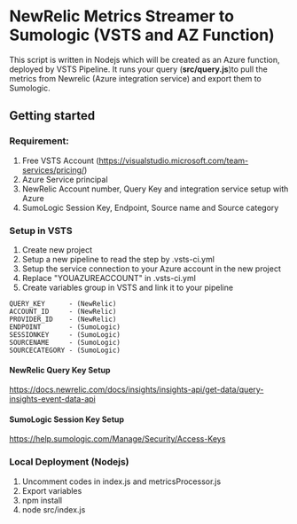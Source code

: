 # NewRelic Metrics Streamer to Sumologic (VSTS and AZ Function)
This script is written in Nodejs which will be created as an Azure function, deployed by VSTS Pipeline.
It runs your query (**src/query.js**)to pull the metrics from Newrelic (Azure integration service) and export them to Sumologic.

## Getting started

### Requirement:

1. Free VSTS Account (https://visualstudio.microsoft.com/team-services/pricing/)
2. Azure Service principal
3. NewRelic Account number, Query Key and integration service setup with Azure
4. SumoLogic Session Key, Endpoint, Source name and Source category

### Setup in VSTS

1. Create new project
2. Setup a new pipeline to read the step by .vsts-ci.yml
3. Setup the service connection to your Azure account in the new project
4. Replace "YOUAZUREACCOUNT" in .vsts-ci.yml
5. Create variables group in VSTS and link it to your pipeline

```
QUERY_KEY      - (NewRelic)
ACCOUNT_ID     - (NewRelic)
PROVIDER_ID    - (NewRelic)
ENDPOINT       - (SumoLogic)
SESSIONKEY     - (SumoLogic)
SOURCENAME     - (SumoLogic)
SOURCECATEGORY - (SumoLogic)
```

#### NewRelic Query Key Setup
https://docs.newrelic.com/docs/insights/insights-api/get-data/query-insights-event-data-api

#### SumoLogic Session Key Setup
https://help.sumologic.com/Manage/Security/Access-Keys


### Local Deployment (Nodejs)

1. Uncomment codes in index.js and metricsProcessor.js
2. Export variables
3. npm install
4. node src/index.js
